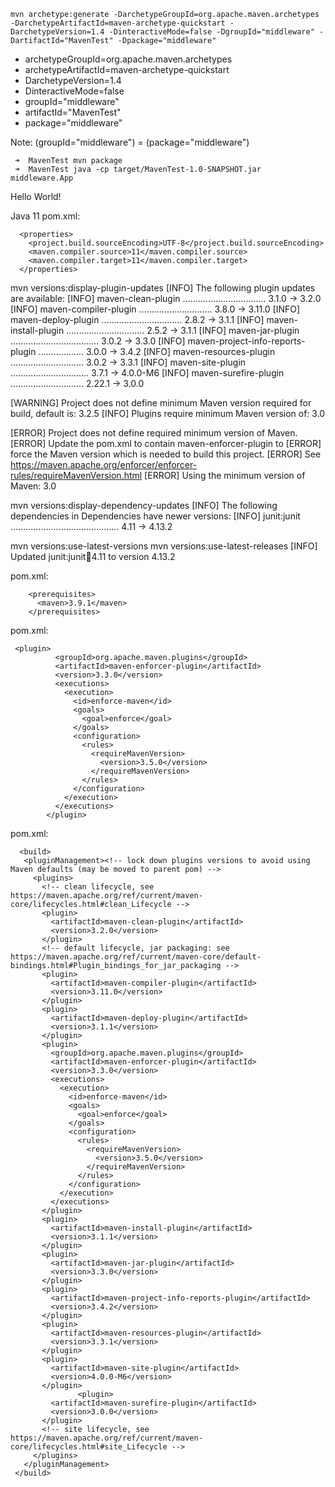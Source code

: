 
 ```
 mvn archetype:generate -DarchetypeGroupId=org.apache.maven.archetypes -DarchetypeArtifactId=maven-archetype-quickstart -DarchetypeVersion=1.4 -DinteractiveMode=false -DgroupId="middleware" -DartifactId="MavenTest" -Dpackage="middleware"
 ```

 - archetypeGroupId=org.apache.maven.archetypes
 - archetypeArtifactId=maven-archetype-quickstart 
 - DarchetypeVersion=1.4 
 - DinteractiveMode=false 
 - groupId="middleware" 
 - artifactId="MavenTest" 
 - package="middleware"

Note:  (groupId="middleware") = (package="middleware")

```
 ➜  MavenTest mvn package
 ➜  MavenTest java -cp target/MavenTest-1.0-SNAPSHOT.jar middleware.App 
```
Hello World!

Java 11 pom.xml:
```
  <properties>
    <project.build.sourceEncoding>UTF-8</project.build.sourceEncoding>
    <maven.compiler.source>11</maven.compiler.source>
    <maven.compiler.target>11</maven.compiler.target>
  </properties>
```

mvn versions:display-plugin-updates
[INFO] The following plugin updates are available:
[INFO]   maven-clean-plugin ................................. 3.1.0 -> 3.2.0
[INFO]   maven-compiler-plugin ............................. 3.8.0 -> 3.11.0
[INFO]   maven-deploy-plugin ................................ 2.8.2 -> 3.1.1
[INFO]   maven-install-plugin ............................... 2.5.2 -> 3.1.1
[INFO]   maven-jar-plugin ................................... 3.0.2 -> 3.3.0
[INFO]   maven-project-info-reports-plugin .................. 3.0.0 -> 3.4.2
[INFO]   maven-resources-plugin ............................. 3.0.2 -> 3.3.1
[INFO]   maven-site-plugin ............................... 3.7.1 -> 4.0.0-M6
[INFO]   maven-surefire-plugin ............................. 2.22.1 -> 3.0.0

[WARNING] Project does not define minimum Maven version required for build, default is: 3.2.5
[INFO] Plugins require minimum Maven version of: 3.0

[ERROR] Project does not define required minimum version of Maven.
[ERROR] Update the pom.xml to contain maven-enforcer-plugin to
[ERROR] force the Maven version which is needed to build this project.
[ERROR] See https://maven.apache.org/enforcer/enforcer-rules/requireMavenVersion.html
[ERROR] Using the minimum version of Maven: 3.0


mvn versions:display-dependency-updates
[INFO] The following dependencies in Dependencies have newer versions:
[INFO]   junit:junit ........................................... 4.11 -> 4.13.2

mvn versions:use-latest-versions
mvn versions:use-latest-releases
[INFO] Updated junit:junit:jar:4.11 to version 4.13.2

pom.xml:
```
    <prerequisites>
      <maven>3.9.1</maven>
    </prerequisites>
```

pom.xml:
```
 <plugin>
          <groupId>org.apache.maven.plugins</groupId>
          <artifactId>maven-enforcer-plugin</artifactId>
          <version>3.3.0</version>
          <executions>
            <execution>
              <id>enforce-maven</id>
              <goals>
                <goal>enforce</goal>
              </goals>
              <configuration>
                <rules>
                  <requireMavenVersion>
                    <version>3.5.0</version>
                  </requireMavenVersion>
                </rules>
              </configuration>
            </execution>
          </executions>
        </plugin>
```

 pom.xml:
 ```
   <build>
    <pluginManagement><!-- lock down plugins versions to avoid using Maven defaults (may be moved to parent pom) -->
      <plugins>
        <!-- clean lifecycle, see https://maven.apache.org/ref/current/maven-core/lifecycles.html#clean_Lifecycle -->
        <plugin>
          <artifactId>maven-clean-plugin</artifactId>
          <version>3.2.0</version>
        </plugin>
        <!-- default lifecycle, jar packaging: see https://maven.apache.org/ref/current/maven-core/default-bindings.html#Plugin_bindings_for_jar_packaging -->
        <plugin>
          <artifactId>maven-compiler-plugin</artifactId>
          <version>3.11.0</version>
        </plugin>
        <plugin>
          <artifactId>maven-deploy-plugin</artifactId>
          <version>3.1.1</version>
        </plugin>
        <plugin>
          <groupId>org.apache.maven.plugins</groupId>
          <artifactId>maven-enforcer-plugin</artifactId>
          <version>3.3.0</version>
          <executions>
            <execution>
              <id>enforce-maven</id>
              <goals>
                <goal>enforce</goal>
              </goals>
              <configuration>
                <rules>
                  <requireMavenVersion>
                    <version>3.5.0</version>
                  </requireMavenVersion>
                </rules>
              </configuration>
            </execution>
          </executions>
        </plugin>
        <plugin>
          <artifactId>maven-install-plugin</artifactId>
          <version>3.1.1</version>
        </plugin>
        <plugin>
          <artifactId>maven-jar-plugin</artifactId>
          <version>3.3.0</version>
        </plugin>
        <plugin>
          <artifactId>maven-project-info-reports-plugin</artifactId>
          <version>3.4.2</version>
        </plugin>
        <plugin>
          <artifactId>maven-resources-plugin</artifactId>
          <version>3.3.1</version>
        </plugin>
        <plugin>
          <artifactId>maven-site-plugin</artifactId>
          <version>4.0.0-M6</version>
        </plugin>
                <plugin>
          <artifactId>maven-surefire-plugin</artifactId>
          <version>3.0.0</version>
        </plugin>
        <!-- site lifecycle, see https://maven.apache.org/ref/current/maven-core/lifecycles.html#site_Lifecycle -->
      </plugins>
    </pluginManagement>
  </build>
 ```
